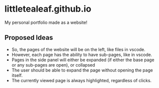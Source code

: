 # littletealeaf.github.io

My personal portfolio made as a website!

## Proposed Ideas

 - So, the pages of the website will be on the left, like files in vscode.
 - However, each page has the ability to have sub-pages, like in vscode.
 - Pages in the side panel will either be expanded (if either the base page or any sub-pages are open), or collapsed
 - The user should be able to expand the page without opening the page itself.
 - The currently viewed page is always highlighted, regardless of clicks.
